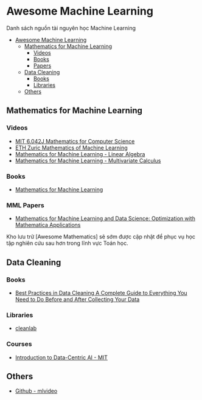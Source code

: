 # Awesome Machine Learning
Danh sách nguồn tài nguyên học Machine Learning

- [Awesome Machine Learning](#awesome-machine-learning)
  - [Mathematics for Machine Learning](#mathematics-for-machine-learning)
      - [Videos](#videos)
      - [Books](#books)
      - [Papers](#mml-papers)
  - [Data Cleaning](#data-cleaning)
      - [Books](#books)
      - [Libraries](#libraries)
  - [Others](#others)
        
## Mathematics for Machine Learning

### Videos
* [MIT 6.042J Mathematics for Computer Science](https://ocw.mit.edu/courses/6-042j-mathematics-for-computer-science-fall-2010/video_galleries/video-lectures/)
* [ETH Zuric Mathematics of Machine Learning](https://www.youtube.com/playlist?list=PLiud-28tsatL0MbfJFQQS7MYkrFrujCYp)
* [Mathematics for Machine Learning - Linear Algebra](https://www.youtube.com/playlist?list=PLiiljHvN6z1_o1ztXTKWPrShrMrBLo5P3)
* [Mathematics for Machine Learning - Multivariate Calculus](https://www.youtube.com/playlist?list=PLiiljHvN6z193BBzS0Ln8NnqQmzimTW23)
  
### Books
* [Mathematics for Machine Learning](https://mml-book.github.io/)

### MML Papers
* [Mathematics for Machine Learning and Data Science: Optimization with Mathematica Applications](https://arxiv.org/abs/2302.05964)

Kho lưu trữ [Awesome Mathematics] sẽ sớm được cập nhật để phục vụ học tập nghiên cứu sau hơn trong lĩnh vực Toán học.

## Data Cleaning

### Books
* [Best Practices in Data Cleaning A Complete Guide to Everything You Need to Do Before and After Collecting Your Data](https://methods.sagepub.com/book/best-practices-in-data-cleaning)

 ### Libraries
* [cleanlab](https://github.com/cleanlab/cleanlab)

### Courses
* [Introduction to Data-Centric AI - MIT](https://dcai.csail.mit.edu/resources/)


## Others
* [Github - mlvideo](https://github.com/dustinvtran/ml-videos)
